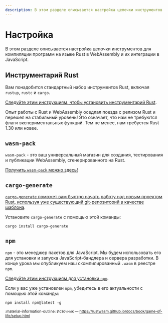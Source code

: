 ```yaml
---
description: В этом разделе описывается настройка цепочки инструментов для компиляции программ на языке Rust в WebAssembly и их интеграции в JavaScript
---
```


# Настройка

В этом разделе описывается настройка цепочки инструментов для компиляции программ на языке Rust в WebAssembly и их интеграции в JavaScript.

## Инструментарий Rust

Вам понадобится стандартный набор инструментов Rust, включая `rustup`, `rustc` и `cargo`.

[Следуйте этим инструкциям, чтобы установить инструментарий Rust][rust-install].

Опыт работы с Rust и WebAssembly оседлал поезда с релизом Rust и перешел на стабильный уровень! Это означает, что нам не требуются флаги экспериментальных функций. Тем не менее, нам требуется Rust 1.30 или новее.

## `wasm-pack`

`wasm-pack` - это ваш универсальный магазин для создания, тестирования и публикации WebAssembly, сгенерированного на Rust.

[Получить `wasm-pack` можно здесь!][wasm-pack-install]

## `cargo-generate`

[`cargo-generate` поможет вам быстро начать работу над новым проектом Rust, используя уже существующий git-репозиторий в качестве шаблона][cargo-generate].

Установите `cargo-generate` с помощью этой команды:

```
cargo install cargo-generate
```

## `npm`

`npm` - это менеджер пакетов для JavaScript. Мы будем использовать его для установки и запуска JavaScript-бандлера и сервера разработки. В конце урока мы опубликуем наш скомпилированный `.wasm` в реестре `npm`.

[Следуйте этим инструкциям для установки `npm`][npm-install].

Если у вас уже установлен `npm`, убедитесь в его актуальности с помощью этой команды:

```
npm install npm@latest -g
```

[rust-install]: https://www.rust-lang.org/tools/install
[npm-install]: https://www.npmjs.com/get-npm
[wasm-pack]: https://github.com/rustwasm/wasm-pack
[cargo-generate]: https://github.com/ashleygwilliams/cargo-generate
[wasm-pack-install]: https://rustwasm.github.io/wasm-pack/installer/

<small>:material-information-outline: Источник &mdash; <https://rustwasm.github.io/docs/book/game-of-life/setup.html></small>
